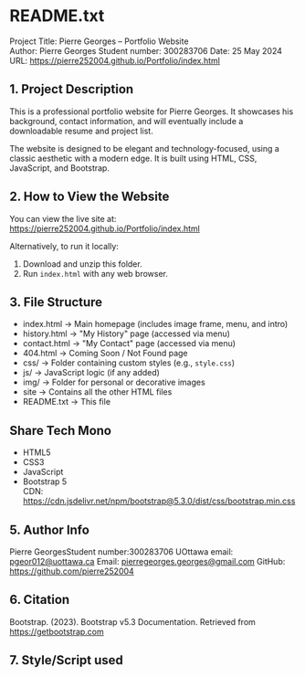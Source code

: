 README.txt
==========

Project Title: Pierre Georges – Portfolio Website  
Author: Pierre Georges
Student number: 300283706
Date: 25 May 2024  
URL: https://pierre252004.github.io/Portfolio/index.html

**1. Project Description**
-----------------------
This is a professional portfolio website for Pierre Georges. It showcases his background, contact information, and will eventually include a downloadable resume and project list.

The website is designed to be elegant and technology-focused, using a classic aesthetic with a modern edge. It is built using HTML, CSS, JavaScript, and Bootstrap.

**2. How to View the Website**
-----------------------
You can view the live site at:  
https://pierre252004.github.io/Portfolio/index.html

Alternatively, to run it locally:
1. Download and unzip this folder.
2. Run `index.html` with any web browser.

**3. File Structure**
-----------------------
- index.html          → Main homepage (includes image frame, menu, and intro)
- history.html        → "My History" page (accessed via menu)
- contact.html        → "My Contact" page (accessed via menu)
- 404.html            → Coming Soon / Not Found page
- css/                → Folder containing custom styles (e.g., `style.css`)
- js/                 → JavaScript logic (if any added)
- img/                → Folder for personal or decorative images
- site                → Contains all the other HTML files
- README.txt          → This file

Share Tech Mono
-----------------------
- HTML5
- CSS3
- JavaScript
- Bootstrap 5  
  CDN: https://cdn.jsdelivr.net/npm/bootstrap@5.3.0/dist/css/bootstrap.min.css

**5. Author Info**
-----------------------
Pierre GeorgesStudent number:300283706
UOttawa email: pgeor012@uottawa.ca
Email: pierregeorges.georges@gmail.com
GitHub: https://github.com/pierre252004

**6. Citation**
-----------------------
Bootstrap. (2023). Bootstrap v5.3 Documentation. Retrieved from https://getbootstrap.com

**7. Style/Script used**
-----------------------
<link href="https://cdn.jsdelivr.net/npm/bootstrap@5.3.0/dist/css/bootstrap.min.css " rel="stylesheet">
<script src="https://cdn.jsdelivr.net/npm/bootstrap@5.3.0/dist/js/bootstrap.bundle.min.js "></script>
